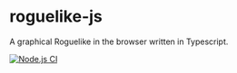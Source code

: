# roguelike-js

A graphical Roguelike in the browser written in Typescript.

[![Node.js CI](https://github.com/jwbutler/roguelike-js/actions/workflows/node.js.yml/badge.svg)](https://github.com/jwbutler/roguelike-js/actions/workflows/node.js.yml)
